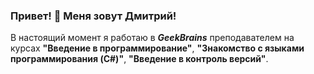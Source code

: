 ### Привет! 👋 Меня зовут Дмитрий!
В настоящий момент я работаю в ***GeekBrains*** преподавателем на курсах **"Введение в программирование"**, **"Знакомство с языками программирования (C#)"**, **"Введение в контроль версий"**.
